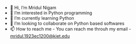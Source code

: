 - 👋 Hi, I’m Mridul Nigam
- 👀 I’m interested in Python programming
- 🌱 I’m currently learning Python
- 💞️ I’m looking to collaborate on Python based softwares
- 📫 How to reach me - You can reach me throuh my email - mridul.1923ec1200@kiet.edu

<!---
Mridul1129261/Mridul1129261 is a ✨ special ✨ repository because its `README.md` (this file) appears on your GitHub profile.
You can click the Preview link to take a look at your changes.
--->
